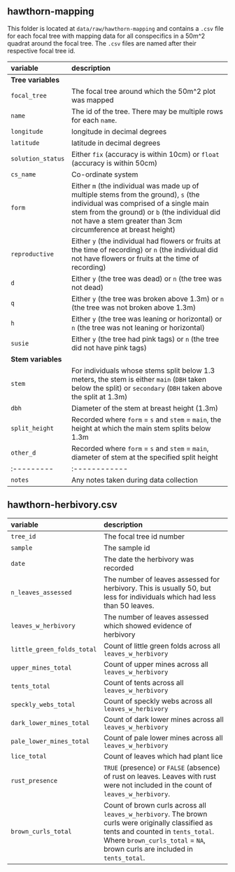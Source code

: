 ## hawthorn-mapping
This folder is located at `data/raw/hawthorn-mapping` and contains a `.csv` file for each focal tree with mapping data for all conspecifics in a 50m^2 quadrat around the focal tree. The `.csv` files are named after their respective focal tree id.

| variable | description |
|:---------|:------------|
| **Tree variables** | |
| `focal_tree` | The focal tree around which the 50m^2 plot was mapped |
| `name` | The id of the tree. There may be multiple rows for each `name`.  |
| `longitude` | longitude in decimal degrees |
| `latitude` | latitude in decimal degrees |
| `solution_status` | Either `fix` (accuracy is within 10cm) or `float` (accuracy is within 50cm) |
| `cs_name` | Co-ordinate system |
| `form` | Either `m` (the individual was made up of multiple stems from the ground), `s` (the individual was comprised of a single main stem from the ground) or  `b` (the individual did not have a stem greater than 3cm circumference at breast height) |
| `reproductive` | Either `y` (the individual had flowers or fruits at the time of recording) or `n` (the individual did not have flowers or fruits at the time of recording) |
| `d` | Either `y` (the tree was dead) or `n` (the tree was not dead) |
| `q` | Either `y` (the tree was broken above 1.3m) or `n` (the tree was not broken above 1.3m) |
| `h` | Either `y` (the tree was leaning or horizontal) or `n` (the tree was not leaning or horizontal) |
| `susie` | Either `y` (the tree had pink tags) or `n` (the tree did not have pink tags) |
| **Stem variables** | |
| `stem` | For individuals whose stems split below 1.3 meters, the stem is either `main` (`DBH` taken below the split) or `secondary` (`DBH` taken above the split at 1.3m) |
| `dbh` | Diameter of the stem at breast height (1.3m) |
| `split_height` | Recorded where `form` = `s` and `stem` = `main`, the height at which the main stem splits below 1.3m |
| `other_d` | Recorded where `form` = `s` and `stem` = `main`, diameter of stem at the specified split height |
|:---------|:------------|
| `notes` | Any notes taken during data collection |

## hawthorn-herbivory.csv

| variable | description |
|:---------|:------------|
| `tree_id` | The focal tree id number |
| `sample` | The sample id  |
| `date` | The date the herbivory was recorded |
| `n_leaves_assessed` | The number of leaves assessed for herbivory. This is usually 50, but less for individuals which had less than 50 leaves. |
| `leaves_w_herbivory` | The number of leaves assessed which showed evidence of herbivory |
| `little_green_folds_total` | Count of little green folds across all `leaves_w_herbivory` |
| `upper_mines_total` | Count of upper mines across all `leaves_w_herbivory` |
| `tents_total` | Count of tents across all `leaves_w_herbivory` |
| `speckly_webs_total` | Count of speckly webs across all `leaves_w_herbivory` |
| `dark_lower_mines_total` | Count of dark lower mines across all `leaves_w_herbivory` |
| `pale_lower_mines_total` | Count of pale lower mines across all `leaves_w_herbivory`|
| `lice_total` | Count of leaves which had plant lice |
| `rust_presence` | `TRUE` (presence) or `FALSE` (absence) of rust on leaves. Leaves with rust were not included in the count of `leaves_w_herbivory`.  |
| `brown_curls_total` | Count of brown curls across all `leaves_w_herbivory`. The brown curls were originally classified as tents and counted in `tents_total`. Where `brown_curls_total` = `NA`, brown curls are included in `tents_total`. |
